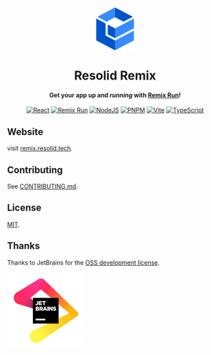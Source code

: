 <div align="center">
<br>
<img alt="Resolid Remix" src=".github/assets/resolid-logo.svg" height="100" />

# Resolid Remix

#### Get your app up and _running_ with [Remix Run](https://remix.run)!

[![React](https://img.shields.io/badge/React-20232A?style=flat&logo=react&logoColor=white)](https://react.dev)
[![Remix Run](https://img.shields.io/badge/remix-000000?style=flat&logo=remix&logoColor=white)](https://remix.run)
[![NodeJS](https://img.shields.io/badge/Node.js-339933?style=flat&logo=nodedotjs&logoColor=white)](https://nodejs.org)
[![PNPM](https://img.shields.io/badge/PNPM-F28D1A?style=flat&logo=pnpm&logoColor=white)](https://pnpm.io)
[![Vite](https://img.shields.io/badge/Vite-B73BFE?style=flat&logo=vite&logoColor=FFD62E)](https://vitejs.dev)
[![TypeScript](https://img.shields.io/badge/TypeScript-007ACC?style=flat&logo=typescript&logoColor=white)](https://www.typescriptlang.org)

</div>

## Website

visit [remix.resolid.tech](https://remix.resolid.tech).

## Contributing

See [CONTRIBUTING.md](./CONTRIBUTING.md).

## License

[MIT](./LICENSE).

## Thanks

Thanks to JetBrains for the [OSS development license](https://jb.gg/OpenSourceSupport).

![JetBrain](.github/assets/jetbrain-logo.svg)
